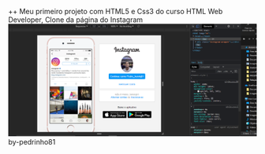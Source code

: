 
++ Meu primeiro projeto com HTML5 e Css3 do curso HTML Web Developer, Clone da página do Instagram
![alt text](https://github.com/pedrinho81/InstagramClone-PH/blob/main/ILUST-README.png)
by-pedrinho81
